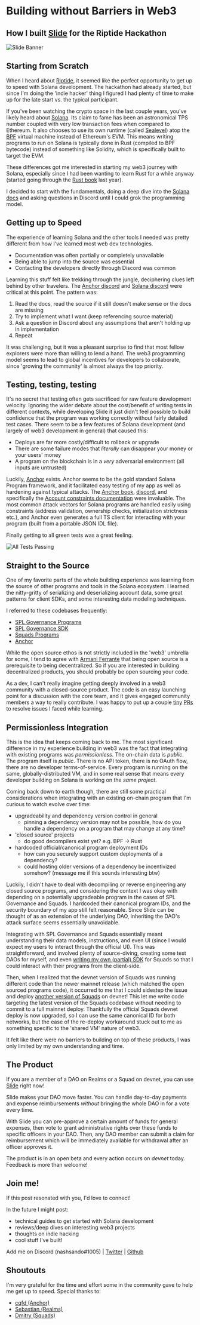 # Building without Barriers in Web3
## How I built [Slide](https://getslide.xyz) for the Riptide Hackathon

![Slide Banner](/slidehome.png)

## Starting from Scratch

When I heard about [Riptide](https://solana.com/riptide), it seemed like the perfect opportunity to get up to speed with Solana development. The hackathon had already started, but since I'm doing the 'indie hacker' thing I figured I had plenty of time to make up for the late start vs. the typical participant.

If you've been watching the crypto space in the last couple years, you've likely heard about [Solana](https://solana.com/). Its claim to fame has been an astronomical TPS number coupled with very low transaction fees when compared to Ethereum. It also chooses to use its own runtime (called [Sealevel](https://medium.com/solana-labs/sealevel-parallel-processing-thousands-of-smart-contracts-d814b378192)) atop the [BPF](https://en.wikipedia.org/wiki/Berkeley_Packet_Filter) virtual machine instead of Ethereum's EVM. This means writing programs to run on Solana is typically done in Rust (compiled to BPF bytecode) instead of something like Solidity, which is specifically built to target the EVM.

These differences got me interested in starting my web3 journey with Solana, especially since I had been wanting to learn Rust for a while anyway (started going through the [Rust book](https://doc.rust-lang.org/stable/book/) last year).

I decided to start with the fundamentals, doing a deep dive into the [Solana docs](https://docs.solana.com/) and asking questions in Discord until I could grok the programming model.

## Getting up to Speed

The experience of learning Solana and the other tools I needed was pretty different from how I've learned most web dev technologies.

- Documentation was often partially or completely unavailable
- Being able to jump into the source was essential
- Contacting the developers directly through Discord was common

Learning this stuff felt like trekking through the jungle, deciphering clues left behind by other travelers. The [Anchor discord](https://discord.gg/HB2kAveZ) and [Solana discord](https://discord.gg/solana) were critical at this point. The pattern was:
1. Read the docs, read the source if it still doesn't make sense or the docs are missing
2. Try to implement what I want (keep referencing source material)
3. Ask a question in Discord about any assumptions that aren't holding up in implementation
4. Repeat

It was challenging, but it was a pleasant surprise to find that most fellow explorers were more than willing to lend a hand. The web3 programming model seems to lead to global incentives for developers to collaborate, since 'growing the community' is almost always the top priority.

## Testing, testing, testing

It's no secret that testing often gets sacrificed for raw feature development velocity. Ignoring the wider debate about the cost/benefit of writing tests in different contexts, while developing Slide it just didn't feel possible to build confidence that the program was working correctly without fairly detailed test cases. There seem to be a few features of Solana development (and largely of web3 development in general) that caused this:

- Deploys are far more costly/difficult to rollback or upgrade
- There are some failure modes that _literally_ can disappear your money or your users' money
- A program on the blockchain is in a _very_ adversarial environment (all inputs are untrusted)

Luckily, [Anchor](https://github.com/project-serum/anchor) exists. Anchor seems to be the gold standard Solana Program framework, and it facilitated easy testing of my app as well as hardening against typical attacks. The [Anchor book](https://book.anchor-lang.com/), [discord](https://discord.gg/HB2kAveZ), and specifically the [Account constraints documentation](https://docs.rs/anchor-lang/latest/anchor_lang/derive.Accounts.html) were invaluable. The most common attack vectors for Solana programs are handled easily using constraints (address validation, ownership checks, initialization strictness etc.), and Anchor even generates a full TS client for interacting with your program (built from a portable JSON IDL file).

Finally getting to all green tests was a great feeling.

![All Tests Passing](/Anchor_all_green_tests.png)

## Straight to the Source

One of my favorite parts of the whole building experience was learning from the source of other programs and tools in the Solana ecosystem. I learned the nitty-gritty of serializing and deserializing account data, some great patterns for client SDKs, and some interesting data modeling techniques.

I referred to these codebases frequently:
- [SPL Governance Programs](https://github.com/solana-labs/solana-program-library/tree/master/governance)
- [SPL Governance SDK](https://github.com/solana-labs/oyster/tree/main/packages/governance-sdk)
- [Squads Programs](https://github.com/squads-dapp/program)
- [Anchor](https://github.com/project-serum/anchor)

While the open source ethos is not strictly included in the 'web3' umbrella for some, I tend to agree with [Armani Ferrante](https://twitter.com/armaniferrante/status/1507858297067642883) that being open source is a prerequisite to being decentralized. So if you are interested in building decentralized products, you should probably be open sourcing your code.

As a dev, I can't really imagine getting deeply involved in a web3 community with a closed-source product. The code is an easy launching point for a discussion with the core team, and it gives engaged community members a way to really contribute. I was happy to put up a couple [tiny](https://github.com/solana-labs/oyster/pull/524) [PRs](https://github.com/squads-dapp/program/pull/1) to resolve issues I faced while learning.


## Permissionless Integration

This is the idea that keeps coming back to me. The most significant difference in my experience building in web3 was the fact that integrating with existing programs was _permissionless_. The on-chain data is *public*. The program itself is *public*. There is no API token, there is no OAuth flow, there are no developer terms-of-service. Every program is running on the same, globally-distributed VM, and in some real sense that means every developer building on Solana is working on the _same project_.

Coming back down to earth though, there are still some practical considerations when integrating with an existing on-chain program that I'm curious to watch evolve over time:
- upgradeability and dependency version control in general
  - pinning a dependency version may not be possible, how do you handle a dependency on a program that may change at any time?
- 'closed source' projects
  - do good decompilers exist yet? e.g. BPF -> Rust
- hardcoded official/canonical program deployment IDs
  - how can you securely support custom deployments of a dependency?
  - could hosting older versions of a dependency be incentivized somehow? (message me if this sounds interesting btw)

Luckily, I didn't have to deal with decompiling or reverse engineering any closed source programs, and considering the context I was okay with depending on a potentially upgradeable program in the cases of SPL Governance and Squads. I hardcoded their canonical program IDs, and the security boundary of my app still felt reasonable. Since Slide can be thought of as an extension of the underlying DAO, inheriting the DAO's attack surface seems essentially unavoidable.

Integrating with SPL Governance and Squads essentially meant understanding their data models, instructions, and even UI (since I would expect my users to interact through the official UI). This was straightforward, and involved plenty of source-diving, creating some test DAOs for myself, and even [writing my own (partial) SDK](https://www.npmjs.com/package/@slidexyz/squads-sdk) for Squads so that I could interact with their programs from the client-side.

Then, when I realized that the devnet version of Squads was running different code than the newer mainnet release (which matched the open sourced programs code), it occurred to me that I could sidestep the issue and deploy [another version of Squads](https://explorer.solana.com/address/3BgFvAdsYQsX7MfudNcXcLFizyy2XSBL3uuZeUysR2p7?cluster=devnet) on devnet! This let me write code targeting the latest version of the Squads codebase without needing to commit to a full mainnet deploy. Thankfully the official Squads devnet deploy is now upgraded, so I can use the same canonical ID for both networks, but the ease of the re-deploy workaround stuck out to me as something specific to the 'shared VM' nature of web3.

It felt like there were no barriers to building on top of these products, I was only limited by my own understanding and time.

## The Product

If you are a member of a DAO on Realms or a Squad on devnet, you can use [Slide](https://getslide.xyz) right now!

Slide makes your DAO move faster. You can handle day-to-day payments and expense reimbursements _without_ bringing the whole DAO in for a vote every time.

With Slide you can pre-approve a certain amount of funds for general expenses, then vote to grant administrative rights over these funds to specific officers in your DAO. Then, any DAO member can submit a claim for reimbursement which will be immediately available for withdrawal after an officer approves it.

The product is in an open beta and every action occurs on *devnet* today. Feedback is more than welcome!

## Join me!

If this post resonated with you, I'd love to connect!

In the future I might post:
- technical guides to get started with Solana development
- reviews/deep dives on interesting web3 projects
- thoughts on indie hacking
- cool stuff I've built!

Add me on
Discord (nashsando#1005)  |  [Twitter](https://twitter.com/evandoyleDEV)  |  [Github](https://github.com/emdoyle)

## Shoutouts

I'm very grateful for the time and effort some in the community gave to help me get up to speed.
Special thanks to:
- [cqfd (Anchor)](https://twitter.com/cqfdee)
- [Sebastian (Realms)](https://twitter.com/Sebastian_Bor)
- [Dmitry (Squads)](https://twitter.com/mitya_tzar)